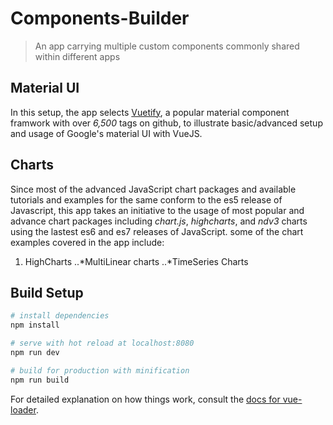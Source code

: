 # Components-Builder
> An app carrying multiple custom components commonly shared within different apps

## Material UI
In this setup, the app selects [Vuetify](https://vuetifyjs.com/), a popular material component framwork with over _6,500_ tags on github, to illustrate basic/advanced setup and usage of Google's material UI with VueJS.

## Charts
Since most of the advanced JavaScript chart packages and available tutorials and examples for the same conform to the es5 release of Javascript, this app takes an initiative to the usage of most popular and advance chart packages including _chart.js_, _highcharts_, and _ndv3_ charts using the lastest es6 and es7 releases of JavaScript.
some of the chart examples covered in the app include:
1. HighCharts
..*MultiLinear charts
..*TimeSeries Charts


## Build Setup

``` bash
# install dependencies
npm install

# serve with hot reload at localhost:8080
npm run dev

# build for production with minification
npm run build
```

For detailed explanation on how things work, consult the [docs for vue-loader](http://vuejs.github.io/vue-loader).

